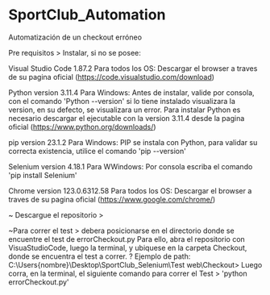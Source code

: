 # SportClub_Automation
Automatización de un checkout erróneo

 Pre requisitos > Instalar, si no se posee:

 Visual Studio Code 1.87.2
   Para todos los OS:
   Descargar el browser a traves de su pagina oficial (https://code.visualstudio.com/download)
 
 Python version 3.11.4
   Para Windows:
   Antes de instalar, valide por consola, con el comando 'Python --version' si lo tiene instalado visualizara la version, en su defecto, se visualizara un error.
   Para instalar Python es necesario descargar el ejecutable con la version 3.11.4 desde la pagina oficial (https://www.python.org/downloads/)
   
 pip version 23.1.2
   Para Windows:
   PIP se instala con Python, para validar su correcta existencia, utilice el comando 'pip --version'
   
 Selenium version 4.18.1
   Para WWindows:
   Por consola escriba el comando 'pip install Selenium'
   
 Chrome version 123.0.6312.58
   Para todos los OS:
   Descargar el browser a traves de su pagina oficial (https://www.google.com/chrome/)

~ Descargue el repositorio >

~Para correr el test > debera posicionarse en el directorio donde se encuentre el test de errorCheckout.py
Para ello, abra el repositorio con VisuaStudioCode, luego la terminal, y ubiquese en la carpeta Checkout, donde se encuentra el test a correr.
  ? Ejemplo de path: C:\Users\{nombre}\Desktop\SportClub_Selenium\Test web\Checkout>
Luego corra, en la terminal, el siguiente comando para correr el Test > 'python errorCheckout.py'

  
